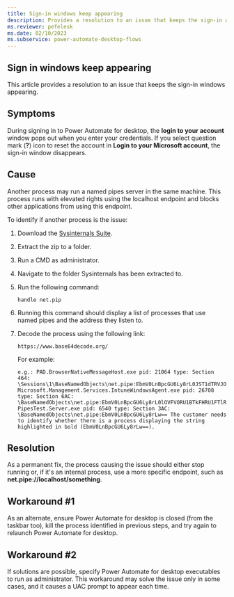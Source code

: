 ```yaml
---
title: Sign-in windows keep appearing
description: Provides a resolution to an issue that keeps the sign-in windows appearing.
ms.reviewer: pefelesk
ms.date: 02/10/2023
ms.subservice: power-automate-desktop-flows
---
```


## Sign in windows keep appearing

This article provides a resolution to an issue that keeps the sign-in windows appearing.

## Symptoms

During signing in to Power Automate for desktop, the **login to your account** window pops out when you enter your credentials. If you select question mark (**?**) icon to reset the account in **Login to your Microsoft account**, the sign-in window disappears.

## Cause

Another process may run a named pipes server in the same machine. This process runs with elevated rights using the localhost endpoint and blocks other applications from using this endpoint.

To identify if another process is the issue:

1. Download the [Sysinternals Suite](/sysinternals/downloads/sysinternals-suite).

1. Extract the zip to a folder.

1. Run a CMD as administrator.

1. Navigate to the folder Sysinternals has been extracted to.

1. Run the following command:

    ```CMD
    handle net.pip
    ```

1. Running this command should display a list of processes that use named pipes and the address they listen to.

1. Decode the process using the following link:

    `https://www.base64decode.org/`

    For example:

    ```CMD
    e.g.: PAD.BrowserNativeMessageHost.exe pid: 21064 type: Section 464: \Sessions\1\BaseNamedObjects\net.pipe:EbmV0LnBpcGU6Ly8rL0JST1dTRVJOQVRJVkVIT1NULzE2NjIwLzEv Microsoft.Management.Services.IntuneWindowsAgent.exe pid: 26708 type: Section 6AC: \BaseNamedObjects\net.pipe:EbmV0LnBpcGU6Ly8rL0lOVFVORU1BTkFHRU1FTlRFWFRFTlNJT04vU1RBVFVTU0VSVklDRS8= PipesTest.Server.exe pid: 6540 type: Section 3AC: \BaseNamedObjects\net.pipe:EbmV0LnBpcGU6Ly8rLw== The customer needs to identify whether there is a process displaying the string highlighted in bold (EbmV0LnBpcGU6Ly8rLw==).
    ```

## Resolution

As a permanent fix, the process causing the issue should either stop running or, if it's an internal process, use a more specific endpoint, such as **net.pipe://localhost/something**.

## Workaround #1

As an alternate, ensure Power Automate for desktop is closed (from the taskbar too), kill the process identified in previous steps, and try again to relaunch Power Automate for desktop.

## Workaround #2

If solutions are possible,  specify Power Automate for desktop executables to run as administrator. This workaround may solve the issue only in some cases, and it causes a UAC prompt to appear each time.
